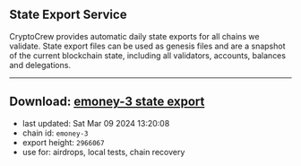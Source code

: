 ## State Export Service
CryptoCrew provides automatic daily state exports for all chains we validate. State export files can be used as genesis files and are a snapshot of the current blockchain state, including all validators, accounts, balances and delegations.

---
**Download: [emoney-3 state export](https://dl-eu2.ccvalidators.com/SERVICE/emoney/emoney-3_export_2966067.json)**
---

- last updated: Sat Mar 09 2024 13:20:08
- chain id: `emoney-3`
- export height: `2966067`
- use for: airdrops, local tests, chain recovery
